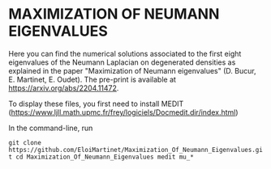 # MAXIMIZATION OF NEUMANN EIGENVALUES

Here you can find the numerical solutions associated to the first eight eigenvalues of the Neumann Laplacian on degenerated densities as explained in the paper "Maximization of Neumann eigenvalues" (D. Bucur, E. Martinet, E. Oudet).
The pre-print is available at https://arxiv.org/abs/2204.11472.

To display these files, you first need to install MEDIT (https://www.ljll.math.upmc.fr/frey/logiciels/Docmedit.dir/index.html)

In the command-line, run

`git clone https://github.com/EloiMartinet/Maximization_Of_Neumann_Eigenvalues.git
cd Maximization_Of_Neumann_Eigenvalues
medit mu_*`

